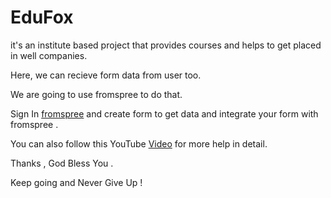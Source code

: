 # EduFox

it's an institute based project that provides courses and helps to get placed in well companies. 

Here, we can recieve form data from user too.

We are going to use fromspree to do that.

Sign In [fromspree](https://formspree.io) and create form to get data and integrate your form with fromspree .

You can also follow this YouTube [Video](https://youtu.be/35uyqhNgWLI?si=ntUE5nEDj-2EV4fc) for more help in detail.

Thanks , God Bless You .

Keep going and Never Give Up !
